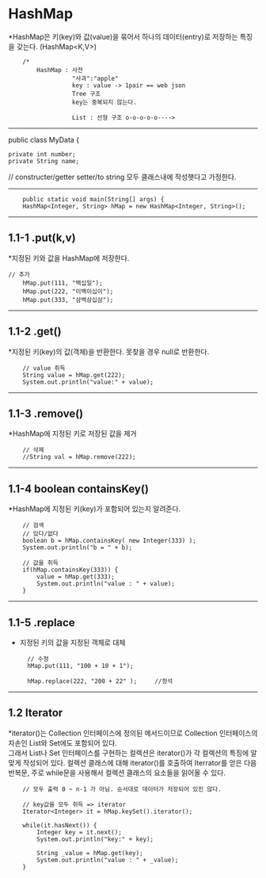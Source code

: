 HashMap
==============================================
*HashMap은 키(key)와 값(value)을 묶어서 하나의 데이터(entry)로 저장하는 특징을 갖는다. (HashMap<K,V>)

		/*
		 	HashMap : 사전
		 			  "사과":"apple"
		 			  key : value -> 1pair == web json
		 			  Tree 구조
		 			  key는 중복되지 않는다.
		 			  
		 			  List : 선형 구조 o-o-o-o-o---->
		 			 
---------------------------------------------

public class MyData {

	private int number;
	private String name;
  // constructer/getter setter/to string 모두 클래스내에 작성햇다고 가정한다.

---------------------------------------------

		public static void main(String[] args) {
		HashMap<Integer, String> hMap = new HashMap<Integer, String>();

---------------------------------------------
1.1-1 .put(k,v)
---------------------------------------------
*지정된 키와 값을 HashMap에 저장한다.
		
    // 추가
		hMap.put(111, "백십일");
		hMap.put(222, "이백이십이");
		hMap.put(333, "삼백삼십삼");
		
---------------------------------------------
1.1-2 .get()
---------------------------------------------
*지정된 키(key)의 값(객체)을 반환한다. 못찾을 경우 null로 반환한다.

    
		// value 취득
		String value = hMap.get(222);
		System.out.println("value:" + value);
		
---------------------------------------------
1.1-3 .remove()
---------------------------------------------
*HashMap에 지정된 키로 저장된 값을 제거
		
		// 삭제
		//String val = hMap.remove(222);
    
---------------------------------------------
1.1-4 boolean containsKey() 
---------------------------------------------
*HashMap에 지정된 키(key)가 포함되어 있는지 알려준다.

		// 검색
		// 있다/없다
		boolean b = hMap.containsKey( new Integer(333) );
		System.out.println("b = " + b);
		
		// 값을 취득
		if(hMap.containsKey(333)) {
			value = hMap.get(333);
			System.out.println("value : " + value);
		}
		
---------------------------------------------
1.1-5 .replace
---------------------------------------------

* 지정된 키의 값을 지정된 객체로 대체
		
		// 수정
		hMap.put(111, "100 + 10 + 1");
		
		hMap.replace(222, "200 + 22" ); 	//정석
    
---------------------------------------------		
1.2 Iterator
---------------------------------------------
*iterator()는 Collection 인터페이스에 정의된 메서드이므로 Collection 인터페이스의 자손인 List와 Set에도 포함되어 있다.   
그래서 List나 Set 인터페이스를 구현하는 컬렉션은 iterator()가 각 컬렉션의 특징에 알맞게 작성되어 있다.
컬렉션 클래스에 대해 iterator()를 호출하여 Iterrator를 얻은 다음 반복문, 주로 while문을 사용해서 컬렉션 클래스의 요소들을 읽어올 수 있다.


		// 모두 출력 0 ~ n-1 가 아님. 순서대로 데이터가 저장되어 있진 않다.
		
		// key값을 모두 취득 => iterator
		Iterator<Integer> it = hMap.keySet().iterator();
		
		while(it.hasNext()) {
			Integer key = it.next();
			System.out.println("key:" + key);
			
			String _value = hMap.get(key);
			System.out.println("value : " + _value);
		}
		
		
